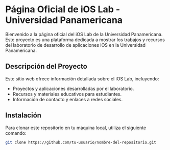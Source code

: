 # Página Oficial de iOS Lab - Universidad Panamericana

Bienvenido a la página oficial del iOS Lab de la Universidad Panamericana. Este proyecto es una plataforma dedicada a mostrar los trabajos y recursos del laboratorio de desarrollo de aplicaciones iOS en la Universidad Panamericana.

## Descripción del Proyecto

Este sitio web ofrece información detallada sobre el iOS Lab, incluyendo:

- Proyectos y aplicaciones desarrolladas por el laboratorio.
- Recursos y materiales educativos para estudiantes.
- Información de contacto y enlaces a redes sociales.

## Instalación

Para clonar este repositorio en tu máquina local, utiliza el siguiente comando:

```bash
git clone https://github.com/tu-usuario/nombre-del-repositorio.git
